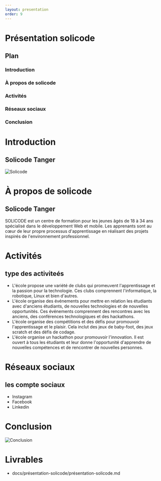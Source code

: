 ```yaml
---
layout: presentation
order: 9
---
```

<!-- new slide -->
# Présentation solicode
## Plan
### Introduction
### À propos de solicode
### Activités
### Réseaux sociaux
### Conclusion
<!-- new slide -->
# Introduction

## Solicode Tanger
![Solicode](/lab-markdown/présentation-solicode.md/images/solicode.jpg)
<!-- new slide -->
# À propos de solicode
## Solicode Tanger
SOLICODE est un centre de formation pour les jeunes âgés de 18 à 34 ans spécialisé dans le développement Web et mobile. Les apprenants sont au cœur de leur propre processus d'apprentissage en réalisant des projets inspirés de l'environnement professionnel.
<!-- new slide -->
# Activités
## type des activiteés
- L'école propose une variété de clubs qui promeuvent l'apprentissage et la passion pour la technologie. Ces clubs comprennent l'informatique, la robotique, Linux et bien d'autres.
- L'école organise des événements pour mettre en relation les étudiants avec d'anciens étudiants, de nouvelles technologies et de nouvelles opportunités. Ces événements comprennent des rencontres avec les anciens, des conférences technologiques et des hackathons.
- L'école organise des compétitions et des défis pour promouvoir l'apprentissage et le plaisir. Cela inclut des jeux de baby-foot, des jeux scratch et des défis de codage.
- L'école organise un hackathon pour promouvoir l'innovation. Il est ouvert à tous les étudiants et leur donne l'opportunité d'apprendre de nouvelles compétences et de rencontrer de nouvelles personnes.
<!-- new slide -->
# Réseaux sociaux
## les compte sociaux

- Instagram
- Facebook
- Linkedin
<!-- new slide -->
# Conclusion

![Conclusion](/lab-markdown/présentation-solicode.md/images/conclusion.png)
<!-- new slide -->
# Livrables

- docs/présentation-solicode/présentation-solicode.md